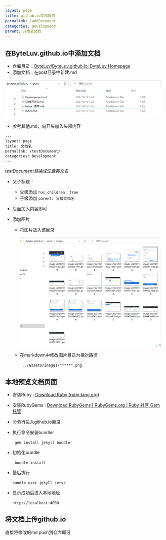 ```yaml
---
layout: page
title: github.io文档操作
permalink: /addDocument
categories: Development
parent: 开发者文档
---
```


## 在ByteLuv.github.io中添加文档

- 仓库目录：[ByteLuv/ByteLuv.github.io: ByteLuv Homepage](https://github.com/ByteLuv/ByteLuv.github.io)
- 添加文档：在post目录中新建.md

![image-20210912105249372](../assets/images/image-20210912105249372.png)

- 参考其他.md，向开头加入头部内容

```
---
layout: page
title: 文档名
permalink: /testDocument/
categories: Development
---
```

*testDocument替换成任意英文名*

- 父子标题：
  - 父级添加   ```has_children: true```
  - 子级添加   ```parent: 父级文档名```

- 后面加入内容即可

- 添加图片

  - 将图片放入该目录

    ![image-20210912110507995](../assets/images/image-20210912110507995.png)

  - 在markdown中修改图片目录为相对路径

    ``` ../assets/images/******.png```

## 本地预览文档页面

- 安装Ruby : [Download Ruby (ruby-lang.org)](https://www.ruby-lang.org/en/downloads/)

- 安装RubyGems : [Download RubyGems | RubyGems.org | Ruby 社区 Gem 托管](https://rubygems.org/pages/download)

- 命令行进入github.io目录

- 执行命令安装bundler

  ``` gem install jekyll bundler```

- 初始化bundle

  ``` bundle install```

- 最后执行

  ```bundle exec jekyll serve```

- 显示成功后进入本地地址

  ```http://localhost:4000```

## 将文档上传github.io

直接将修改的md push到仓库即可
